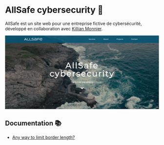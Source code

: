 # AllSafe cybersecurity 🔐
AllSafe est un site web pour une entreprise fictive de cybersécurité, développé en collaboration avec [Killian Monnier](https://github.com/paraceltus/).

![website preview](img/preview.png?raw=true)

## Documentation 📚
- [Any way to limit border length?](https://stackoverflow.com/questions/4131490/any-way-to-limit-border-length/42157360)
